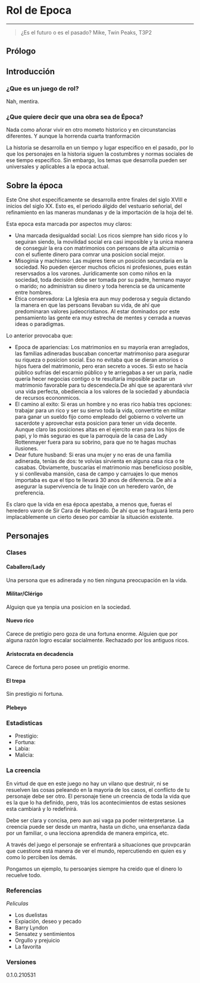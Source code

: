 # Rol de Epoca
---

>¿Es el futuro o es el pasado?
> Mike, Twin Peaks, T3P2

## Prólogo

## Introducción

### ¿Que es un juego de rol?
Nah, mentira.

### ¿Que quiere decir que una obra sea de Época?
Nada como añorar vivir en otro mometo historico y en circunstancias diferentes. Y aunque la horrenda cuarta tranformación 

La historia se desarrolla en un tiempo y lugar especifico en el pasado, por lo que los personajes en la historia siguen la costumbres y normas sociales de ese tiempo especifico. Sin embargo, los temas que desarrolla pueden ser universales y aplicables a la epoca actual.

## Sobre la época

Este One shot especificamente se desarrolla entre finales del siglo XVIII e inicios del siglo XX. Esto es, el periodo álgido del vestuario señorial, del refinamiento en las maneras mundanas y de la importación de la hoja del té.

Esta epoca esta marcada por aspectos muy claros:
- Una marcada desigualdad social: Los ricos siempre han sido ricos y lo seguiran siendo, la movilidad social era casi imposible y la unica manera de conseguir la era con matrimonios con persoans de alta alcurnia o con el sufiente dinero para comrar una posicion social mejor. 
- Misoginia y machismo: Las mujeres tiene un posición secundaria en la sociedad. No pueden ejercer muchos oficios ni profesiones, pues están reservsados a los varones. Jurídicamente son como niños en la sociedad, toda decisión debe ser tomada por su padre, hermano mayor o marido; no administran su dinero y toda herencia se da unicamente entre hombres.
- Ética conservadora: La Iglesia era aun muy poderosa y seguía dictando la manera en que las persoans llevaban su vida, de ahí que predominaran valores judeocristianos. Al estar dominados por este pensamiento las gente era muy estrecha de mentes y cerrada a nuevas ideas o paradigmas.

Lo anterior provocaba que:
+ Epoca de apariencias: Los matrimonios en su mayoría eran arreglados, las familias adineradas buscaban concertar matrimoniso para asegurar su riqueza o posicion social. Eso no evitaba que se dieran amorios o hijos fuera del matrimonio, pero eran secreto a voces. Si esto se hacía público sufrías del escarnio público y te arriegabas a ser un paría, nadíe quería hecer negocias contigo o te resultaría imposible pactar un matrimonio favorable para tu descendecía.De ahí que se aparentará vivr una vida perfecta, obediencia a los valores de la sociedad y abundacia de recursos econonmicos.
+ El camino al exito: Si eras un hombre y no eras rico había tres opciones: trabajar para un rico y ser su siervo toda la vida, convertirte en militar para ganar un sueldo fijo como empleado del gobierno o volverte un sacerdote y aprovechar esta posicion para tener un vida decente. Aunque claro las posiciones altas en el ejercito eran para los hijos de papi, y lo más segurao es que la parroquía de la casa de Lady Rottenmayer fuera para su sobrino, para que no te hagas muchas ilusiones.
+ Dear future husband: Si eras una mujer y no eras de una familia adinerada, tenías de dos: te volvías sirvienta en alguna casa rica o te casabas. Obviamente, buscarías el matrimonio mas beneficioso posible, y si conllevaba mansión, casa de campo y carruajes lo que menos importaba es que el tipo te llevará 30 anos de diferencia. De ahí a asegurar la supervivencia de tu linaje con un heredero varón, de preferencia.

Es claro que la vida en esa época apestaba, a menos que, fueras el heredero varon de Sir Cara de Huelepedo. De ahí que se fraguará lenta pero implacablemente un cierto deseo por cambiar la situación existente.


## Personajes

### Clases

#### Caballero/Lady
Una persona que es adinerada y no tien ninguna preocupación en la vida.

#### Militar/Clérigo
Alguiqn que ya tenpia una posicion en la sociedad.

#### Nuevo rico
Carece de pretigio pero goza de una fortuna enorme.
Alguien que por alguna razón logro escalar socialmente.
Rechazado por los antiguos ricos.

#### Aristocrata en decadencia
Carece de fortuna pero posee un pretigio enorme.

#### El trepa
Sin prestigio ni fortuna.

#### Plebeyo



### Estadisticas

+ Prestigio:
+ Fortuna:
+ Labia: 
+ Malicia:

### La creencia
En virtud de que en este juego no hay un vilano que destruir, ni se resuelven las cosas peleando en la mayoria de los casos, el conflicto de tu personaje debe ser otro.
El personaje tiene un creencia de toda la vida que es la que lo ha definido, pero, trás los acontecimientos de estas sesiones esta cambiará y lo redefinirá.

Debe ser clara y concisa, pero aun asi vaga pa poder reinterpretarse. La creencia puede ser desde un mantra, hasta un dicho, una enseñanza dada por un familiar, o una lecciona aprendida de manera empirica, etc.

A través del juego el personaje se enfrentará a situaciones que provpcarán que cuestione está manera de ver el mundo, repercutiendo en quien es y como lo perciben los demás.

Pongamos un ejemplo, tu persoanjes siempre ha creido que el dinero lo recuelve todo.


### Referencias
*Peliculas*
+ Los duelistas
+ Expiación, deseo y pecado
+ Barry Lyndon
+ Sensatez y sentimientos
+ Orgullo y prejuicio
+ La favorita


### Versiones
 0.1.0.210531 

